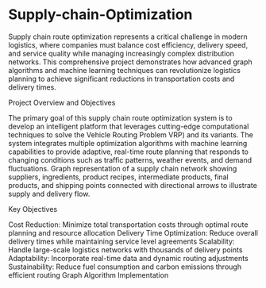 # Supply-chain-Optimization
Supply chain route optimization represents a critical challenge in modern logistics, where
 companies must balance cost efficiency, delivery speed, and service quality while managing
 increasingly complex distribution networks. This comprehensive project demonstrates how
 advanced graph algorithms and machine learning techniques can revolutionize logistics planning
 to achieve significant reductions in transportation costs and delivery times.
 
 Project Overview and Objectives
 
 The primary goal of this supply chain route optimization system is to develop an intelligent
 platform that leverages cutting-edge computational techniques to solve the Vehicle Routing
 Problem VRP) and its variants. The system integrates multiple optimization algorithms with
 machine learning capabilities to provide adaptive, real-time route planning that responds to
 changing conditions such as traffic patterns, weather events, and demand fluctuations.
 Graph representation of a supply chain network showing suppliers, ingredients, product recipes,
 intermediate products, final products, and shipping points connected with directional arrows to
 illustrate supply and delivery flow.
 
Key Objectives

 Cost Reduction: Minimize total transportation costs through optimal route planning and
 resource allocation
 Delivery Time Optimization: Reduce overall delivery times while maintaining service level
 agreements
 Scalability: Handle large-scale logistics networks with thousands of delivery points
 Adaptability: Incorporate real-time data and dynamic routing adjustments
 Sustainability: Reduce fuel consumption and carbon emissions through efficient routing
 Graph Algorithm Implementation
